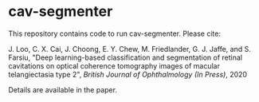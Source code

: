 # cav-segmenter

This repository contains code to run cav-segmenter. Please cite:  

J. Loo, C. X. Cai, J. Choong, E. Y. Chew, M. Friedlander, G. J. Jaffe, and S. Farsiu, "Deep learning-based classification and segmentation of retinal cavitations on optical coherence tomography images of macular telangiectasia type 2", *British Journal of Ophthalmology (In Press)*, 2020  

Details are available in the paper.
